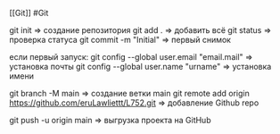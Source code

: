 [[Git]]
#Git

git init => создание репозитория
git add . => добавить всё
git status => проверка статуса
git commit -m "Initial" => первый снимок

если первый запуск:
git config --global user.email "email.mail"  => установка почты
git config --global user.name "urname" => установка имени

git branch -M main => создание ветки main
git remote add origin https://github.com/eruLawliettt/L752.git => добавление Github repo

git push -u origin main => выгрузка проекта на GitHub


